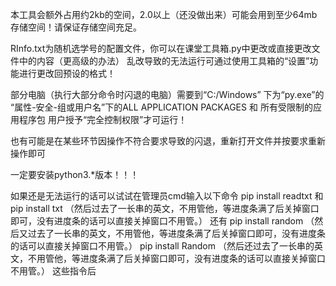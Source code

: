 本工具会额外占用约2kb的空间，2.0以上（还没做出来）可能会用到至少64mb存储空间！请保证存储空间充足。

RInfo.txt为随机选学号的配置文件，你可以在课堂工具箱.py中更改或直接更改文件中的内容（更高级的办法）
乱改导致的无法运行可通过使用工具箱的“设置”功能进行更改回预设的格式！

部分电脑（执行大部分命令时闪退的电脑）需要到“C:/Windows” 下为“py.exe”的 “属性-安全-组或用户名”下的ALL APPLICATION PACKAGES 和 所有受限制的应用程序包 用户授予“完全控制权限”才可运行！

也有可能是在某些环节因操作不符合要求导致的闪退，重新打开文件并按要求重新操作即可

一定要安装python3.*版本！！！

如果还是无法运行的话可以试试在管理员cmd输入以下命令
pip install readtxt
和
pip install txt
（然后过去了一长串的英文，不用管他，等进度条满了后关掉窗口即可，没有进度条的话可以直接关掉窗口不用管。）
还有
pip install random
（然后又过去了一长串的英文，不用管他，等进度条满了后关掉窗口即可，没有进度条的话可以直接关掉窗口不用管。）
pip install Random
（然后还过去了一长串的英文，不用管他，等进度条满了后关掉窗口即可，没有进度条的话可以直接关掉窗口不用管。）
这些指令后
